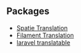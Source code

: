 ## Packages

-   [Spatie Translation](https://spatie.be/docs/laravel-translatable/v6/installation-setup)
-   [Filament Translation](https://filamentphp.com/plugins/solution-forest-translate-field#form-component)
-   [laravel translatable](https://github.com/Astrotomic/laravel-translatable?tab=readme-ov-file)
